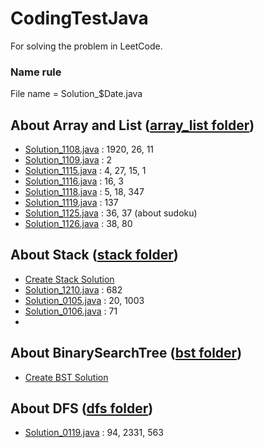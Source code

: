 # CodingTestJava
For solving the problem in LeetCode.

<h3> Name rule </h3>
File name = Solution_$Date.java

## About Array and List ([array_list folder](https://github.com/leehy0321/CodingTestJava/blob/master/src/array_list))
- [Solution_1108.java](https://github.com/leehy0321/CodingTestJava/blob/master/src/array_list/Solution_1108.java) : 1920, 26, 11
- [Solution_1109.java](https://github.com/leehy0321/CodingTestJava/blob/master/src/array_list/Solution_1109.java) : 2
- [Solution_1115.java](https://github.com/leehy0321/CodingTestJava/blob/master/src/array_list/Solution_1115.java) : 4, 27, 15, 1
- [Solution_1116.java](https://github.com/leehy0321/CodingTestJava/blob/master/src/array_list/Solution_1116.java) : 16, 3
- [Solution_1118.java](https://github.com/leehy0321/CodingTestJava/blob/master/src/array_list/Solution_1118.java) : 5, 18, 347
- [Solution_1119.java](https://github.com/leehy0321/CodingTestJava/blob/master/src/array_list/Solution_1119.java) : 137
- [Solution_1125.java](https://github.com/leehy0321/CodingTestJava/blob/master/src/array_list/Solution_1125.java) : 36, 37 (about sudoku)
- [Solution_1126.java](https://github.com/leehy0321/CodingTestJava/blob/master/src/random/Solution_1126.java) : 38, 80

## About Stack ([stack folder](https://github.com/leehy0321/CodingTestJava/blob/master/src/stack))
- [Create Stack Solution](https://github.com/leehy0321/CodingTestJava/blob/master/src/stack/mystack)
- [Solution_1210.java](https://github.com/leehy0321/CodingTestJava/blob/master/src/stack/Solution_1210.java) : 682
- [Solution_0105.java](https://github.com/leehy0321/CodingTestJava/blob/master/src/stack/Solution_0105.java) : 20, 1003
- [Solution_0106.java](https://github.com/leehy0321/CodingTestJava/blob/master/src/stack/Solution_0106.java) : 71
- 
## About BinarySearchTree ([bst folder](https://github.com/leehy0321/CodingTestJava/blob/master/src/bst))
- [Create BST Solution](https://github.com/leehy0321/CodingTestJava/blob/master/src/bst)

## About DFS ([dfs folder](https://github.com/leehy0321/CodingTestJava/blob/master/src/dfs))
- [Solution_0119.java](https://github.com/leehy0321/CodingTestJava/blob/master/src/dfs/Solution_0119.java) : 94, 2331, 563
